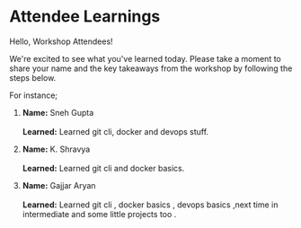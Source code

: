 # Attendee Learnings

Hello, Workshop Attendees!

We're excited to see what you've learned today. Please take a moment to share your name and the key takeaways from the workshop by following the steps below.

For instance; 
1. **Name:** Sneh Gupta <br>          
   **Learned:** Learned git cli, docker and devops stuff.

1. **Name:** K. Shravya <br>          
   **Learned:** Learned git cli and docker basics.

1. **Name:** Gajjar Aryan <br>          
   **Learned:** Learned git cli , docker basics , devops basics ,next time in intermediate and some little projects too .
